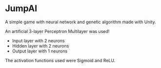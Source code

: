 # JumpAI

A simple game with neural network and genetic algorithm made with Unity.

An artificial 3-layer Perceptron Multilayer was used!

- Input layer with 2 neurons
- Hidden layer with 2 neurons
- Output layer with 1 neurons

The activation functions used were Sigmoid and ReLU.